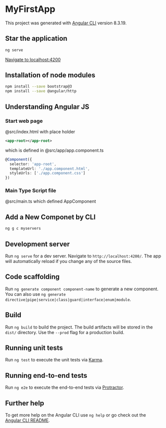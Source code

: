 # MyFirstApp

This project was generated with [Angular CLI](https://github.com/angular/angular-cli) version 8.3.19.

## Star the application
```bash
ng serve
```
[Navigate to localhost:4200](http://localhost:4200)

## Installation of node modules

```bash
npm install --save bootstrap@3
npm install --save @angular/http
```

## Understanding Angular JS
### Start web page
@src/index.html with place holder   
```xml
<app-root></app-root>
```
which is defined in 
@src/app/app.component.ts
```ts
@Component({
  selector: 'app-root',
  templateUrl: './app.component.html',
  styleUrls: ['./app.component.css']
})
```
### Main Type Script file
@src/main.ts
which defined AppComponent

## Add a New Componet by CLI
```bash
ng g c myservers
```

## Development server

Run `ng serve` for a dev server. Navigate to `http://localhost:4200/`. The app will automatically reload if you change any of the source files.

## Code scaffolding

Run `ng generate component component-name` to generate a new component. You can also use `ng generate directive|pipe|service|class|guard|interface|enum|module`.

## Build

Run `ng build` to build the project. The build artifacts will be stored in the `dist/` directory. Use the `--prod` flag for a production build.

## Running unit tests

Run `ng test` to execute the unit tests via [Karma](https://karma-runner.github.io).

## Running end-to-end tests

Run `ng e2e` to execute the end-to-end tests via [Protractor](http://www.protractortest.org/).

## Further help

To get more help on the Angular CLI use `ng help` or go check out the [Angular CLI README](https://github.com/angular/angular-cli/blob/master/README.md).
